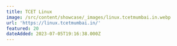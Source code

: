 ```yaml
---
title: TCET Linux
image: /src/content/showcase/_images/linux.tcetmumbai.in.webp
url: 'https://linux.tcetmumbai.in/'
featured: 20
dateAdded: 2023-07-05T19:16:38.000Z
---
```



